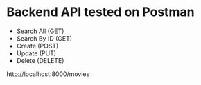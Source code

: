 # Backend API tested on Postman
- Search All (GET)
- Search By ID (GET)
- Create (POST)
- Update (PUT)
- Delete (DELETE)

http://localhost:8000/movies
